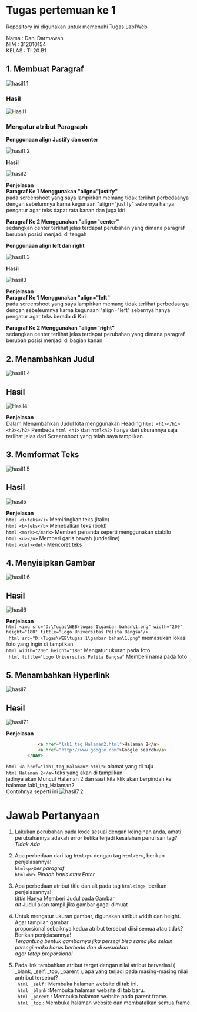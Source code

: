 # Tugas pertemuan ke 1
Repository ini digunakan untuk memenuhi Tugas Lab1Web

Nama    : Dani Darmawan<br>
NIM     : 312010154<br>
KELAS   : TI.20.B1 <br>
## 1. Membuat Paragraf
![hasil1.1](gambar_latihan/1.1.jpg)
### Hasil
![Hasil1](gambar_latihan/1.jpg)

### Mengatur atribut Paragraph
**Penggunaan align Justify dan center**

![hasil1.2](gambar_latihan/1.1.2.jpg)

**Hasil**

![hasil2](gambar_latihan/1.1.1.jpg)

**Penjelasan**<br>
**Paragraf Ke 1 Menggunakan "align="justify"**<br>
pada screenshoot yang saya lampirkan memang tidak terlihat perbedaanya dengan
sebelumnya karna kegunaan "align="justify" sebernya hanya pengatur agar teks dapat rata kanan dan juga kiri<br>
 
 **Paragraf Ke 2 Menggunakan "align="center"**<br>
 sedangkan center terlihat jelas terdapat perubahan yang dimana paragraf berubah posisi  menjadi di tengah <br>

**Penggunaan align left dan right**

![hasil1.3](gambar_latihan/1.2.2.jpg)

**Hasil**

![hasil3](gambar_latihan/1.2.1.jpg)

**Penjelasan**<br>
**Paragraf Ke 1 Menggunakan "align="left"**<br>
pada screenshoot yang saya lampirkan memang tidak terlihat perbedaanya dengan
sebeleumnya karna kegunaan "align="left" sebernya hanya pengatur agar teks berada di Kiri<br>

 **Paragraf Ke 2 Menggunakan "align="right"**<br>
 sedangkan center terlihat jelas terdapat perubahan yang dimana paragraf berubah posisi menjadi di bagian kanan<br>

 ## 2. Menambahkan Judul
![hasil1.4](gambar_latihan/2.1.jpg)

## Hasil
![Hasil4](gambar_latihan/2.jpg)

**Penjelasan**<br>
Dalam Menambahkan Judul kita menggunakan Heading ``` html <h1></h1> <h2></h2> ```
Pembeda ```html <h1>``` dan ```html<h2>``` hanya dari ukurannya saja terlihat jelas dari Screenshoot yang telah saya tampilkan.

## 3. Memformat Teks
![hasil1.5](gambar_latihan/3.1.jpg)

## Hasil
![hasil5](gambar_latihan/3.jpg)

**Penjelasan**<br>
``` html <i>teks</i> ``` Memiringkan teks (italic) <br>
``` html <b>teks</b> ``` Menebalkan teks (bold)<br>
``` html <mark></mark> ``` Memberi penanda seperti menggunakan stabilo<br>
``` html <u></u> ``` Memberi garis bawah (underline)<br>
``` html <del><del> ``` Mencoret teks<br>

## 4. Menyisipkan Gambar
![hasil1.6](gambar_latihan/4.jpg)

## Hasil
![hasil6](gambar_latihan/4.1.jpg)

**Penjelasan**<br>
``` html <img src="D:\Tugas\WEB\tugas 1\gambar bahan\1.png" width="200" height="180" tittle="Logo Universitas Pelita Bangsa"/> ``` <br>
``` html src="D:\Tugas\WEB\tugas 1\gambar bahan\1.png"``` memasukan lokasi foto yang  ingin di tampilkan<br>
``` html width="200" height="180" ``` Mengatur ukuran pada foto<br>
``` html tittle="Logo Universitas Pelita Bangsa"``` Memberi nama pada foto <br>


## 5. Menambahkan Hyperlink
![hasil7](gambar_latihan/5.jpg)

## Hasil
![hasil7.1](gambar_latihan/5.1.jpg)

**Penjelasan**
``` html <nav>
            <a href="lab1_tag_Halaman2.html">Halaman 2</a>
            <a href="http://www.google.com">Google search</a>
        </nav> 
``` 
``` html <a href="lab1_tag_Halaman2.html"> ``` alamat yang di tuju <br>
    ``` html Halaman 2</a> ``` teks yang akan di tampilkan <br>
    jadinya akan Muncul Halaman 2 dan saat kita klik akan berpindah ke halaman lab1_tag_Halaman2<br>
    Contohnya seperti ini
    ![hasil7.2](gambar_latihan/5.jpg)

# Jawab Pertanyaan
1. Lakukan perubahan pada kode sesuai dengan keinginan anda, amati perubahannya adakah 
error ketika terjadi kesalahan penulisan tag? *Tidak Ada*
2. Apa perbedaan dari tag ```html<p>``` dengan tag ```html<br>```, berikan penjelasannya!<br>
 ```html<p>```*per paragraf* <br>
 ```html<br>``` *Pindah baris atau Enter*<br>
3. Apa perbedaan atribut title dan alt pada tag ```html<img>```, berikan penjelasannya!<br>
*tittle* Hanya Memberi Judul pada Gambar<br>
*alt* Judul akan tampil jika gambar gagal dimuat<br>

4. Untuk mengatur ukuran gambar, digunakan atribut width dan height. Agar tampilan gambar<br> 
proporsional sebaiknya kedua atribut tersebut diisi semua atau tidak? Berikan penjelasannya!<br>
*Tergantung bentuk gambarnya jika persegi bisa sama jika selain persegi maka harus berbeda dan di sesuaikan* <br>
*agar tetap proporsional* 
5. Pada link tambahkan atribut target dengan nilai atribut bervariasi ( _blank, _self, _top, _parent ), apa yang terjadi pada masing-masing nilai antribut tersebut?<br>
``` html _self``` : Membuka halaman website di tab ini.<br>
``` html _blank``` :Membuka halaman website di tab baru.<br>
``` html _parent``` : Membuka halaman website pada parent frame.<br>
``` html _top``` : Membuka halaman website dan membatalkan semua frame.<br>